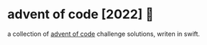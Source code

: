# advent of code [2022] 🎄

a collection of [advent of code](https://adventofcode.com/2022) challenge solutions, writen in swift.
